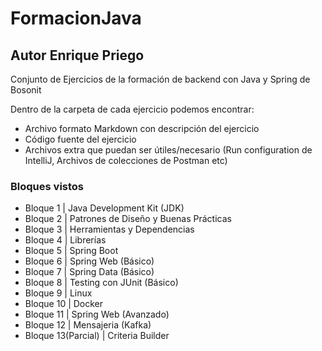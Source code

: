 # FormacionJava

## Autor Enrique Priego

Conjunto de Ejercicios de la formación de backend con Java y Spring de Bosonit

Dentro de la carpeta de cada ejercicio podemos encontrar:

- Archivo formato Markdown con descripción del ejercicio
- Código fuente del ejercicio
- Archivos extra que puedan ser útiles/necesario (Run configuration de IntelliJ, Archivos de colecciones de Postman etc) 

### Bloques vistos
- Bloque 1 | Java Development Kit (JDK)
- Bloque 2 | Patrones de Diseño y Buenas Prácticas
- Bloque 3 | Herramientas y Dependencias
- Bloque 4 | Librerías
- Bloque 5 | Spring Boot
- Bloque 6 | Spring Web (Básico)
- Bloque 7 | Spring Data (Básico)
- Bloque 8 | Testing con JUnit (Básico)
- Bloque 9 | Linux
- Bloque 10 | Docker
- Bloque 11 | Spring Web (Avanzado) 
- Bloque 12 | Mensajeria (Kafka)
- Bloque 13(Parcial) | Criteria Builder